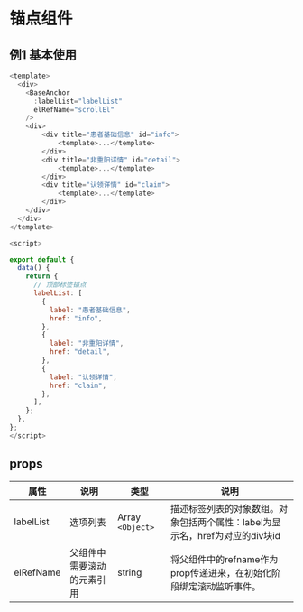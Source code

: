 # 锚点组件

## 例1 基本使用

```javascript
<template>
  <div>
    <BaseAnchor
      :labelList="labelList"
      elRefName="scrollEl"
    />
    <div>
        <div title="患者基础信息" id="info">
        	<template>...</template>
        </div>
        <div title="非重阳详情" id="detail">
        	<template>...</template>
        </div>
        <div title="认领详情" id="claim">
        	<template>...</template>
        </div>
    </div>
  </div>
</template>

<script>

export default {
  data() {
    return {
      // 顶部标签锚点
      labelList: [
        {
          label: "患者基础信息",
          href: "info",
        },
        {
          label: "非重阳详情",
          href: "detail",
        },
        {
          label: "认领详情",
          href: "claim",
        },
      ],
    };
  },
};
</script>

```

## props

| 属性      | 说明                       | 类型               | 说明                                                                         |
| --------- | -------------------------- | ------------------ | ---------------------------------------------------------------------------- |
| labelList | 选项列表                   | Array `<Object>` | 描述标签列表的对象数组。对象包括两个属性：label为显示名，href为对应的div块id |
| elRefName | 父组件中需要滚动的元素引用 | string             | 将父组件中的refname作为prop传递进来，在初始化阶段绑定滚动监听事件。          |
